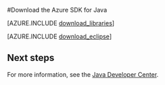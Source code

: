 <properties 
    pageTitle="Download the Azure SDK for Java (Linux)" 
    description="Download the Azure SDK for Java. Code is provided if you are set up to use Maven for build. Install steps provided for the Azure Tookit for Eclipse." 
    services="" 
    documentationCenter="java" 
    authors="rmcmurray" 
    manager="wpickett" 
    editor="jimbe"/>

<tags 
    ms.service="multiple" 
    ms.workload="na" 
    ms.tgt_pltfrm="na" 
    ms.devlang="Java" 
    ms.topic="article" 
    ms.date="10/12/2015" 
    ms.author="robmcm"/>

#Download the Azure SDK for Java

[AZURE.INCLUDE [download_libraries](../includes/download_libraries.md)]

[AZURE.INCLUDE [download_eclipse](../includes/download_eclipse.md)]

## Next steps

For more information, see the [Java Developer Center](/develop/java/).

